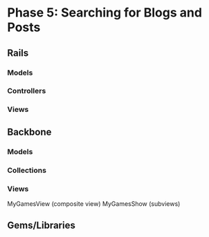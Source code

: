 # Phase 5: Searching for Blogs and Posts

## Rails
### Models

### Controllers

### Views

## Backbone
### Models

### Collections

### Views
MyGamesView (composite view)
MyGamesShow (subviews)

## Gems/Libraries
